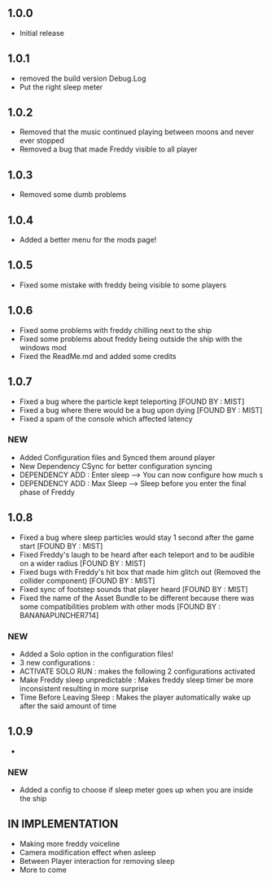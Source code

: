 ## 1.0.0
- Initial release
## 1.0.1
- removed the build version Debug.Log
- Put the right sleep meter
## 1.0.2
- Removed that the music continued playing between moons and never ever stopped
- Removed a bug that made Freddy visible to all player
## 1.0.3
- Removed some dumb problems
## 1.0.4
- Added a better menu for the mods page!
## 1.0.5
- Fixed some mistake with freddy being visible to some players
## 1.0.6
- Fixed some problems with freddy chilling next to the ship
- Fixed some problems about freddy being outside the ship with the windows mod
- Fixed the ReadMe.md and added some credits
## 1.0.7
- Fixed a bug where the particle kept teleporting [FOUND BY : MIST]
- Fixed a bug where there would be a bug upon dying [FOUND BY : MIST]
- Fixed a spam of the console which affected latency

### NEW
- Added Configuration files and Synced them around player
- New Dependency CSync for better configuration syncing
- DEPENDENCY ADD : Enter sleep --> You can now configure how much s
- DEPENDENCY ADD : Max Sleep --> Sleep before you enter the final phase of Freddy
## 1.0.8
- Fixed a bug where sleep particles would stay 1 second after the game start [FOUND BY : MIST]
- Fixed Freddy's laugh to be heard after each teleport and to be audible on a wider radius [FOUND BY : MIST]
- Fixed bugs with Freddy's hit box that made him glitch out (Removed the collider component) [FOUND BY : MIST]
- Fixed sync of footstep sounds that player heard [FOUND BY : MIST]
- Fixed the name of the Asset Bundle to be different because there was some compatibilities problem with other mods [FOUND BY : BANANAPUNCHER714]

### NEW
- Added a Solo option in the configuration files! 
- 3 new configurations :
- ACTIVATE SOLO RUN : makes the following 2 configurations activated
- Make Freddy sleep unpredictable : Makes freddy sleep timer be more inconsistent resulting in more surprise
- Time Before Leaving Sleep : Makes the player automatically wake up after the said amount of time

## 1.0.9
- 

### NEW
- Added a config to choose if sleep meter goes up when you are inside the ship

## IN IMPLEMENTATION
- Making more freddy voiceline
- Camera modification effect when asleep
- Between Player interaction for removing sleep
- More to come